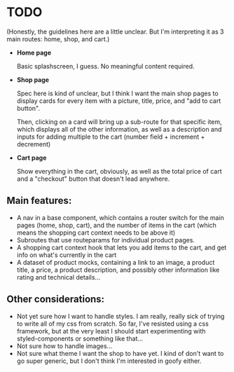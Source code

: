 # TODO

(Honestly, the guidelines here are a little unclear. But I'm interpreting it as 3 main routes: home, shop, and cart.)

- **Home page**

  Basic splashscreen, I guess. No meaningful content required.

- **Shop page**

  Spec here is kind of unclear, but I think I want the main shop pages to display cards for every item with a picture, title, price, and "add to cart button".

  Then, clicking on a card will bring up a sub-route for that specific item, which displays all of the other information, as well as a description and inputs for adding multiple to the cart (number field + increment + decrement)

- **Cart page**

  Show everything in the cart, obviously, as well as the total price of cart and a "checkout" button that doesn't lead anywhere.

## Main features:

- A nav in a base component, which contains a router switch for the main pages (home, shop, cart), and the number of items in the cart (which means the shopping cart context needs to be above it)
- Subroutes that use routeparams for individual product pages.
- A shopping cart context hook that lets you add items to the cart, and get info on what's currently in the cart
- A dataset of product mocks, containing a link to an image, a product title, a price, a product description, and possibly other information like rating and technical details...

## Other considerations:

- Not yet sure how I want to handle styles. I am really, really sick of trying to write all of my css from scratch. So far, I've resisted using a css framework, but at the very least I should start experimenting with styled-components or something like that...
- Not sure how to handle images...
- Not sure what theme I want the shop to have yet. I kind of don't want to go super generic, but I don't think I'm interested in goofy either.
